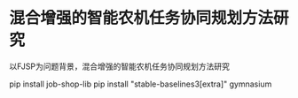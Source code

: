 # 混合增强的智能农机任务协同规划方法研究

以FJSP为问题背景，混合增强的智能农机任务协同规划方法研究

pip install job-shop-lib
pip install "stable-baselines3[extra]" gymnasium